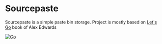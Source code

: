 # Sourcepaste

Sourcepaste is a simple paste bin storage. Project is mostly based on [Let's Go](https://lets-go.alexedwards.net/) book of Alex Edwards

[![Go](https://storage.googleapis.com/qvault-webapp-dynamic-assets/course_assets/3elNhQu.png)](https://go.dev/)
